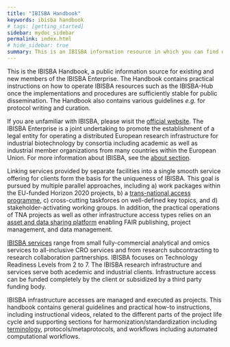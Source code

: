 ```yaml
---
title: "IBISBA Handbook"
keywords: ibisba handbook
# tags: [getting_started]
sidebar: mydoc_sidebar
permalink: index.html
# hide_sidebar: true
summary: This is an IBISBA information resource in which you can find documentation related to a wide variety of aspects within IBISBA.
---
```


This is the IBISBA Handbook, a public information source for existing and new members of the IBISBA Enterprise. The Handbook contains practical instructions on how to operate IBISBA resources such as the IBISBA-Hub once the implementations and procedures are sufficiently stable for public dissemination. The Handbook also contains various guidelines <I>e.g.</I> for protocol writing and curation.

If you are unfamiliar with IBISBA, please wisit the <a href="https://www.ibisba.eu/">official website</a>. The IBISBA Enterprise is a joint undertaking to promote the establishment of a legal entity for operating a distributed European research infrastructure for industrial biotechnology by consortia including academic as well as industrial member organizations from many countries within the European Union. For more information about IBISBA, see the <a href="https://ibisba.eu/About">about section</a>.

Linking services provided by separate facilities into a single smooth service offering for clients form the basis for the uniqueness of IBISBA. This goal is pursued by multiple parallel approaches, including a) work packages within the EU-funded Horizon 2020 projects, b) a <a href="https://ibisba.github.io/handbook/tna_access.html">trans-national access programme</a>, c) cross-cutting taskforces on well-defined key topics, and d) stakeholder-activating working groups. In addition, the practical operations of TNA projects as well as other infrastructure access types relies on an <a href="https://ibisba.github.io/handbook/hub_introduction.html">asset and data sharing platform</a> enabling FAIR publishing, project management, and data management.

<a href="">IBISBA services</a> range from small fully-commercial analytical and omics services to all-inclusive CRO services and from research subcontracting to research collaboration partnerships. IBISBA focuses on Technology Readiness Levels from 2 to 7. The IBISBA research infrastructure and services serve both acedemic and industrial clients. Infrastructure access can be funded completely by the client or subsidized by a third party funding body.

IBISBA infrastructure accesses are managed and executed as projects. This handbook contains general guidelines and practical how-to instructions, including instructional videos, related to the different parts of the project life cycle and supporting sections for harmonization/standardization including <a href="https://ibisba.github.io/handbook/terminology.html">terminology</a>, protocols/metaprotocols, and workflows including automated computational workflows.
